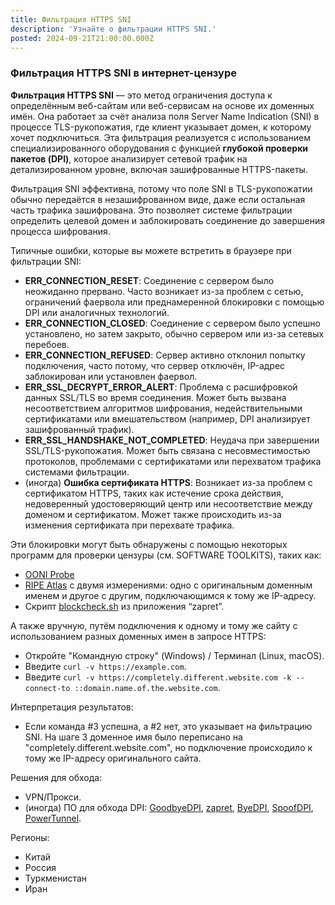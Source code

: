 ```yaml
---
title: Фильтрация HTTPS SNI
description: 'Узнайте о фильтрации HTTPS SNI.'
posted: 2024-09-21T21:00:00.000Z
---
```

### Фильтрация HTTPS SNI в интернет-цензуре
**Фильтрация HTTPS SNI** — это метод ограничения доступа к определённым веб-сайтам или веб-сервисам на основе их доменных имён. Она работает за счёт анализа поля Server Name Indication (SNI) в процессе TLS-рукопожатия, где клиент указывает домен, к которому хочет подключиться. Эта фильтрация реализуется с использованием специализированного оборудования с функцией **глубокой проверки пакетов (DPI)**, которое анализирует сетевой трафик на детализированном уровне, включая зашифрованные HTTPS-пакеты.

Фильтрация SNI эффективна, потому что поле SNI в TLS-рукопожатии обычно передаётся в незашифрованном виде, даже если остальная часть трафика зашифрована. Это позволяет системе фильтрации определить целевой домен и заблокировать соединение до завершения процесса шифрования.

Типичные ошибки, которые вы можете встретить в браузере при фильтрации SNI:
>
 - **ERR_CONNECTION_RESET**: Соединение с сервером было неожиданно прервано. Часто возникает из-за проблем с сетью, ограничений фаервола или преднамеренной блокировки с помощью DPI или аналогичных технологий.
 - **ERR_CONNECTION_CLOSED**: Соединение с сервером было успешно установлено, но затем закрыто, обычно сервером или из-за сетевых перебоев.
 - **ERR_CONNECTION_REFUSED**: Сервер активно отклонил попытку подключения, часто потому, что сервер отключён, IP-адрес заблокирован или установлен фаервол.
 - **ERR_SSL_DECRYPT_ERROR_ALERT**: Проблема с расшифровкой данных SSL/TLS во время соединения. Может быть вызвана несоответствием алгоритмов шифрования, недействительными сертификатами или вмешательством (например, DPI анализирует зашифрованный трафик).
 - **ERR_SSL_HANDSHAKE_NOT_COMPLETED**: Неудача при завершении SSL/TLS-рукопожатия. Может быть связана с несовместимостью протоколов, проблемами с сертификатами или перехватом трафика системами фильтрации.
 - (иногда) **Ошибка сертификата HTTPS**: Возникает из-за проблем с сертификатом HTTPS, таких как истечение срока действия, недоверенный удостоверяющий центр или несоответствие между доменом и сертификатом. Может также происходить из-за изменения сертификата при перехвате трафика.

Эти блокировки могут быть обнаружены с помощью некоторых программ для проверки цензуры (см. SOFTWARE TOOLKITS), таких как:
 - [OONI Probe](/balefire/en/censorship/toolkits/ooni/)
 - [RIPE Atlas](/balefire/en/censorship/services/ripe-atlas/) с двумя измерениями: одно с оригинальным доменным именем и другое с другим, подключающимся к тому же IP-адресу.
 - Скрипт [blockcheck.sh](https://github.com/bol-van/zapret/blob/master/blockcheck.sh) из приложения “zapret”.

А также вручную, путём подключения к одному и тому же сайту с использованием разных доменных имен в запросе HTTPS:
>
 - Откройте "Командную строку" (Windows) / Терминал (Linux, macOS).
 - Введите `curl -v https://example.com`.
 - Введите `curl -v https://completely.different.website.com -k --connect-to ::domain.name.of.the.website.com`.

Интерпретация результатов:
>
 - Если команда #3 успешна, а #2 нет, это указывает на фильтрацию SNI. На шаге 3 доменное имя было переписано на "completely.different.website.com", но подключение происходило к тому же IP-адресу оригинального сайта.

Решения для обхода:
>
 - VPN/Прокси.
 - (иногда) ПО для обхода DPI: [GoodbyeDPI](https://github.com/ValdikSS/GoodbyeDPI), [zapret](https://github.com/bol-van/zapret), [ByeDPI](https://github.com/hufrea/byedpi), [SpoofDPI](https://github.com/xvzc/SpoofDPI), [PowerTunnel](https://github.com/krlvm/PowerTunnel).

Регионы:
- Китай
- Россия
- Туркменистан
- Иран
